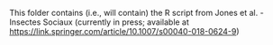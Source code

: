 
This folder contains (i.e., will contain) the R script from Jones et al. - Insectes Sociaux (currently in press; available at https://link.springer.com/article/10.1007/s00040-018-0624-9)
